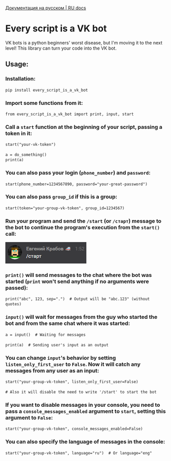 [Документация на русском | RU docs](README_RU.md)

# Every script is a VK bot

VK bots is a python beginners' worst disease, but I'm moving it to the next level!
This library can turn your code into the VK bot.

## Usage:

### Installation:

    pip install every_script_is_a_vk_bot

### Import some functions from it:

    from every_script_is_a_vk_bot import print, input, start

### Call a `start` function at the beginning of your script, passing a token in it:

    start("your-vk-token")

    a = do_something()
    print(a)

### You can also pass your login (`phone_number`) and `password`:

    start(phone_number=1234567890, password="your-great-password")

### You can also pass `group_id` if this is a group:

    start(token="your-group-vk-token", group_id=1234567)

### Run your program and send the `/start` (or `/старт`) message to the bot to continue the program's execution from the `start()` call:

![Start message](start_message.png)

### `print()` will send messages to the chat where the bot was started (`print` won't send anything if no arguments were passed):

    print("abc", 123, sep=".")  # Output will be "abc.123" (without quotes)

### `input()` will wait for messages from the guy who started the bot and from the same chat where it was started:

    a = input()  # Waiting for messages

    print(a)  # Sending user's input as an output

### You can change `input`'s behavior by setting `listen_only_first_user` to `False`. Now it will catch any messages from any user as an input:

    start("your-group-vk-token", listen_only_first_user=False)

    # Also it will disable the need to write '/start' to start the bot

### If you want to disable messages in your console, you need to pass a `console_messages_enabled` argument to `start`, setting this argument to `False`:

    start("your-group-vk-token", console_messages_enabled=False)

### You can also specify the language of messages in the console:

    start("your-group-vk-token", language="ru")  # Or language="eng"
